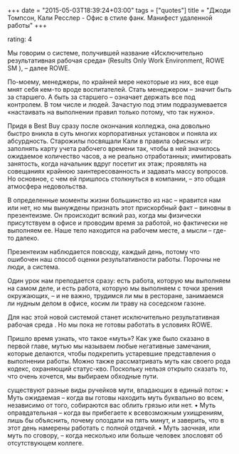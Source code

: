 +++
date = "2015-05-03T18:39:24+03:00"
tags = ["quotes"]
title = "Джоди Томпсон, Кали Ресслер - Офис в стиле фанк. Манифест удаленной работы"
+++

rating: 4

Мы говорим о системе, получившей название «Исключительно результативная рабочая
среда» (Results Only Work Environment, ROWE SM ), – далее ROWE.

По-моему, менеджеры, по крайней мере некоторые из них, все еще мнят себя кем-то
вроде воспитателей. Стать менеджером – значит быть за старшего. А быть за
старшего – означает держать все под контролем. В том числе и людей. Зачастую под
этим подразумевается «настаивать на выполнении правил только потому, что так
нужно».

Придя в Best Buy сразу после окончания колледжа, она довольно быстро вникла в
суть многих корпоративных установок и поняла их абсурдность. Старожилы посвящали
Кали в правила офисных игр: заполнять карту учета рабочего времени так, чтобы в
ней значилось ожидаемое количество часов, а не реально отработанных; имитировать
занятость, когда начальник вдруг посетит их этаж; проявлять на совещаниях
крайнюю заинтересованность и задавать массу вопросов. Но основное, с чем ей
пришлось столкнуться в компании, – это общая атмосфера недовольства.

В определенные моменты жизни большинство из нас – нравится нам или нет, но мы
вынуждены признать этот прискорбный факт – виновны в презентеизме. Он происходит
всякий раз, когда мы физически присутствуем в офисе и проводим время за работой,
но фактически не выполняем ее. Наше тело находится на рабочем месте, а мысли –
где-то далеко.

Презентеизм наблюдается повсюду, каждый день, потому что ошибочен наш способ
оценки результативности работы. Порочны не люди, а система.

Один урок нам преподается сразу: есть работа, которую мы выполняем на самом
деле, и есть работа, которую мы выполняем с точки зрения окружающих, – и не
важно, трудимся ли мы в ресторане, занимаемся ли нудным делом в офисе, косим ли
траву на соседском газоне.

Для нас этой новой системой станет исключительно результативная рабочая среда .
Но мы пока не готовы работать в условиях ROWE.

Пришло время узнать, что такое «муть»? Как уже было сказано в первой главе,
мутью мы называем любые негативные замечания, которые делаются, чтобы подкрепить
устаревшие представления о выполнении работы. Можно также рассматривать муть как
своего рода кодекс, охраняющий статус-кво. Поскольку нельзя открыто сказать то,
что очень хочется, мы выбираем обходные пути.

существуют разные виды ручейков мути, впадающих в единый поток: • Муть ожидаемая
– когда вы готовы находить муть буквально во всем, независимо от того,
собираются вас облить грязью или нет. • Муть оправдательная – когда вы
прибегаете к всевозможным ухищрениям, лишь бы объяснить, почему опоздали на пять
минут, и заверить, что в этот день намерены работать с полной отдачей. • Муть
заочная, или муть по сговору, – когда несколько или больше человек злословят об
отсутствующем коллеге.
